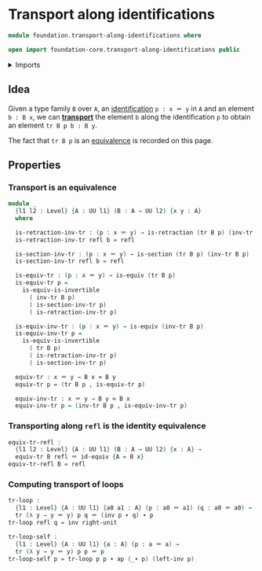 # Transport along identifications

```agda
module foundation.transport-along-identifications where

open import foundation-core.transport-along-identifications public
```

<details><summary>Imports</summary>

```agda
open import foundation.action-on-identifications-functions
open import foundation.dependent-pair-types
open import foundation.universe-levels

open import foundation-core.equivalences
open import foundation-core.function-types
open import foundation-core.homotopies
open import foundation-core.identity-types
open import foundation-core.retractions
open import foundation-core.sections
```

</details>

## Idea

Given a type family `B` over `A`, an
[identification](foundation-core.identity-types.md) `p : x ＝ y` in `A` and an
element `b : B x`, we can
[**transport**](foundation-core.transport-along-identifications.md) the element
`b` along the identification `p` to obtain an element `tr B p b : B y`.

The fact that `tr B p` is an [equivalence](foundation-core.equivalences.md) is
recorded on this page.

## Properties

### Transport is an equivalence

```agda
module _
  {l1 l2 : Level} {A : UU l1} (B : A → UU l2) {x y : A}
  where

  is-retraction-inv-tr : (p : x ＝ y) → is-retraction (tr B p) (inv-tr B p)
  is-retraction-inv-tr refl b = refl

  is-section-inv-tr : (p : x ＝ y) → is-section (tr B p) (inv-tr B p)
  is-section-inv-tr refl b = refl

  is-equiv-tr : (p : x ＝ y) → is-equiv (tr B p)
  is-equiv-tr p =
    is-equiv-is-invertible
      ( inv-tr B p)
      ( is-section-inv-tr p)
      ( is-retraction-inv-tr p)

  is-equiv-inv-tr : (p : x ＝ y) → is-equiv (inv-tr B p)
  is-equiv-inv-tr p =
    is-equiv-is-invertible
      ( tr B p)
      ( is-retraction-inv-tr p)
      ( is-section-inv-tr p)

  equiv-tr : x ＝ y → B x ≃ B y
  equiv-tr p = (tr B p , is-equiv-tr p)

  equiv-inv-tr : x ＝ y → B y ≃ B x
  equiv-inv-tr p = (inv-tr B p , is-equiv-inv-tr p)
```

### Transporting along `refl` is the identity equivalence

```agda
equiv-tr-refl :
  {l1 l2 : Level} {A : UU l1} (B : A → UU l2) {x : A} →
  equiv-tr B refl ＝ id-equiv {A = B x}
equiv-tr-refl B = refl
```

### Computing transport of loops

```agda
tr-loop :
  {l1 : Level} {A : UU l1} {a0 a1 : A} (p : a0 ＝ a1) (q : a0 ＝ a0) →
  tr (λ y → y ＝ y) p q ＝ (inv p ∙ q) ∙ p
tr-loop refl q = inv right-unit

tr-loop-self :
  {l1 : Level} {A : UU l1} {a : A} (p : a ＝ a) →
  tr (λ y → y ＝ y) p p ＝ p
tr-loop-self p = tr-loop p p ∙ ap (_∙ p) (left-inv p)
```

